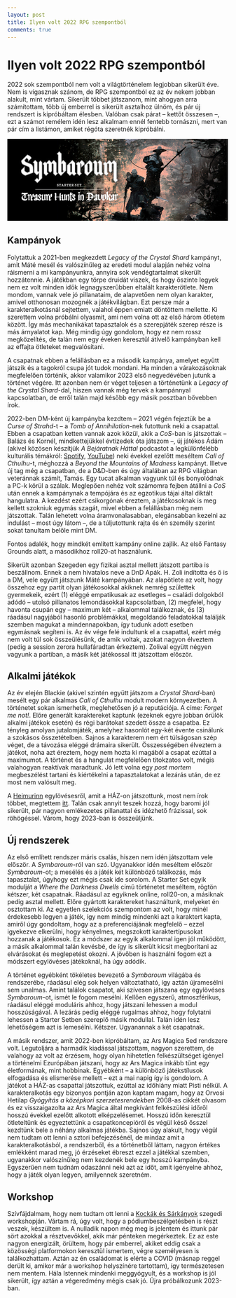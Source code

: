 ```yaml
---
layout: post
title: Ilyen volt 2022 RPG szempontból
comments: true
---
```


# Ilyen volt 2022 RPG szempontból

2022 sok szempontból nem volt a világtörténelem legjobban sikerült éve. Nem is 
vígasznak szánom, de RPG szempontból ez az év nekem jobban alakult, mint vártam. 
Sikerült többet játszanom, mint ahogyan arra számítottam, több új emberrel is 
sikerült asztalhoz ülnöm, és pár új rendszert is kipróbáltam élesben. Valóban 
csak párat – kettőt összesen –, ezt a számot remélem idén lesz alkalmam ennél 
fentebb tornászni, mert van pár cím a listámon, amiket régóta szeretnék 
kipróbálni.

![Symbaroum – Treasure Hunts in Davokar](/assets/sym-treasure-hunts.jpeg)


## Kampányok

Folytattuk a 2021-ben megkezdett _Legacy of the Crystal Shard_ kampányt, amit 
Máté mesél és valószínűleg az eredeti modul alapján nehéz volna ráismerni a mi 
kampányunkra, annyira sok vendégtartalmat sikerült hozzátennie. A játékban egy 
törpe druidát viszek, és hogy őszinte legyek nem ez volt minden idők 
legnagyszerűbben eltalált karakterötlete. Nem mondom, vannak vele jó 
pillanataim, de alapvetően nem olyan karakter, amivel otthonosan mozognék a 
játékvilágban. Ezt persze már a karakteralkotásnál sejtettem, valahol éppen 
emiatt döntöttem mellette. Ki szerettem volna próbálni olyasmit, ami nem volna 
ott az első három ötletem között. Így más mechanikákat tapasztalok és a 
szerepjáték szerep része is más árnyalatot kap. Még mindig úgy gondolom, hogy ez 
nem rossz megközelítés, de talán nem egy éveken keresztül átívelő kampányban 
kell az effajta ötleteket megvalósítani.

A csapatnak ebben a felállásban ez a második kampánya, amelyet együtt játszik és 
a tagokról csupa jót tudok mondani. Ha minden a várakozásoknak megfelelően 
történik, akkor valamikor 2023 első negyedévében jutunk a történet végére. Itt 
azonban nem ér véget teljesen a történetünk a _Legacy of the Crystal Shard_-dal, 
hiszen vannak még tervek a kampánnyal kapcsolatban, de erről talán majd később 
egy másik posztban bővebben írok.

2022-ben DM-ként új kampányba kezdtem – 2021 végén fejeztük be a 
_Curse of Strahd_-t – a _Tomb of Annihilation_-nek futottunk neki a 
csapattal. Ebben a csapatban ketten vannak azok közül, akik a _CoS_-ban is 
játszottak – Balázs és Kornél, mindkettejükkel évtizedek óta játszom –, új 
játékos Ádám (akivel közösen készítjük _A Bejáratnak Háttal_ podcastot a 
legkülönfélébb kulturális témákról: 
[Spotify](https://open.spotify.com/show/2R20s491Qp11pIBlC291UC?si=995ceb7cf2924934), 
[YouTube](https://www.youtube.com/@abejaratnakhattalpodcast9040)) neki évekkel 
ezelőtt meséltem _Call of Cthulhu_-t, méghozzá a 
_Beyond the Mountains of Madness_ kampányt. Illetve új tag még a csapatban, de a 
D&D-ben és úgy általában az RPG világban veteránnak számít, Tamás. Egy tucat 
alkalman vagyunk túl és bonyolódnak a PC-k körül a szálak. Meglepően nehéz volt 
számomra fejben átállni a _CoS_ után ennek a kampánynak a tempójára és az 
egzotikus tájai által diktált hangulatra. A kezdést ezért csikorgónak éreztem, a 
játékosoknak is meg kellett szokniuk egymás szagát, mivel ebben a felállásban 
még nem játszottak. Talán lehetett volna áramvonalasabban, elegánsabban kezelni 
az indulást – most úgy látom –, de a túljutottunk rajta és én személy szerint 
sokat tanultam belőle mint DM. 

Fontos adalék, hogy mindkét említett kampány online zajlik. Az első Fantasy 
Grounds alatt, a másodikhoz roll20-at használunk.

Sikerült azonban Szegeden egy fizikai asztal mellett játszott partiba is 
beszállnom. Ennek a nem hivatalos neve a DnD Apák. H. Zoli indította és ő is a 
DM, vele együtt játszunk Máté kampányában. Az alapötlete az volt, hogy összehoz 
egy partit olyan játékosokkal akiknek nemrég születtek gyermekeik, ezért (1) 
eléggé empatikusak az esetleges – családi dolgokból adódó – utolsó pillanatos 
lemondásokkal kapcsolatban, (2) megfelel, hogy havonta csupán egy – maximum két 
– alkalommal találkoznak, és (3) ráadásul nagyjából hasonló problémákkal, 
megoldandó feladatokkal találják szemben magukat a mindennapokban, így tudunk 
adott esetben egymásnak segíteni is. Az év vége felé indultunk el a csapattal, 
ezért még nem volt túl sok összeülésünk, de amik voltak, azokat nagyon élveztem 
(pedig a session zerora hullafáradtan érkeztem). Zolival együtt négyen vagyunk a 
partiban, a másik két játékossal itt játszottam először.


## Alkalmi játékok

Az év elején Blackie (akivel szintén együtt játszom a _Crystal Shard_-ban) 
mesélt egy pár alkalmas _Call of Cthulhu_ modult modern környezetben. A 
történetet sokan ismerhetik, meglehetősen jó a reputációja. A címe: 
_Forget me not!_. Előre generált karaktereket kaptunk (ezeknek egyre jobban 
örülök alkalmi játékok esetén) és régi barátokat szedett össze a csapatba. Ez 
tényleg amolyan jutalomjáték, amelyhez hasonlót egy-két évente csinálunk a 
szokásos összetételben. Sajnos a karakterem nem ért túlságosan szép véget, de a 
távozása eléggé drámaira sikerült. Összességében élveztem a játékot, noha azt 
éreztem, hogy nem hozta ki magából a csapat ezúttal a maximumot. A történet és a 
hangulat megfelelően titokzatos volt, mégis valahogyan reaktívak maradtunk. Jó 
lett volna egy _post mortem_ megbeszélést tartani és kiértékelni a 
tapasztalatokat a lezárás után, de ez most nem valósult meg.

A [Heimurinn](https://heimurinn.hu/) egylövésesről, amit a HÁZ-on játszottunk, 
most nem írok többet, megtettem 
[itt](https://szabosteve.github.io/2022/08/29/haz-2022.html). Talán csak annyit 
teszek hozzá, hogy baromi jól sikerült, pár nagyon emlékezetes pillanattal és 
idézhető frázissal, sok röhögéssel. Várom, hogy 2023-ban is összeüljünk.


## Új rendszerek

Az első említett rendszer máris csalás, hiszen nem idén játszottam vele először. 
A _Symbaroum_-ról van szó. Ugyanakkor idén meséltem először _Symbaroum_-ot; a 
mesélés és a játék két különböző találkozás, más tapasztalat, úgyhogy ezt mégis 
csak ide sorolom. A Starter Set egyik modulját a _Where the Darkness Dwells_ 
című történetet meséltem, rögtön kétszer, két csapatnak. Ráadásul az egyiknek 
online, roll20-on, a másiknak pedig asztal mellett. Előre gyártott karaktereket 
használtunk, melyeket én osztottam ki. Az egyetlen szelekciós szempontom az 
volt, hogy minél érdekesebb legyen a játék, így nem mindig mindenki azt a 
karaktert kapta, amiről úgy gondoltam, hogy az a preferenciájának megfelelő – 
ezzel igyekezve elkerülni, hogy kényelmes, megszokott karaktertípusokat hozzanak 
a játékosok. Ez a módszer az egyik alkalommal igen jól működött, a másik 
alkalommal talán kevésbé, de így is sikerült kicsit megborítani az elvárásokat 
és meglepetést okozni. A jövőben is használni fogom ezt a módszert egylövéses 
játékoknál, ha úgy adódik.

A történet egyébként tökéletes bevezető a _Symbaroum_ világába és rendszerébe, 
ráadásul elég sok helyen változtatható, így aztán újramesélni sem unalmas. 
Amint találok csapatot, aki szívesen játszana egy egylövéses _Symbaroum_-ot, 
ismét le fogom mesélni. Kellően egyszerű, atmoszférikus, ráadásul eléggé 
moduláris ahhoz, hogy játszani lehessen a modul hosszúságával. A lezárás pedig 
eléggé rugalmas ahhoz, hogy folytatni lehessen a Starter Setben szereplő másik 
modullal. Talán idén lesz lehetőségem azt is lemesélni. Kétszer. Ugyanannak a 
két csapatnak. 

A másik rendszer, amit 2022-ben kipróbáltam, az Ars Magica 5ed rendszere volt. 
Legutoljára a harmadik kiadással játszottam, nagyon szerettem, de valahogy az 
volt az érzésem, hogy olyan hihetetlen felkészültséget igényel a történelmi 
Ezurópában játszani, hogy az Ars Magica inkább tűnt egy életformának, mint 
hobbinak. Egyébként – a különböző játékstílusok elfogadása és elismerése mellett 
– ezt a mai napig így is gondolom. A játékot a HÁZ-as csapattal játszottuk, 
ezúttal az időhiány miatt Pisti nélkül. A karakteralkotás egy bizonyos pontján 
azon kaptam magam, hogy az Orvosi Hetilap 
_Gyógyítás a középkori szerzetesrendekben_ 2008-as cikkét olvasom és ez 
visszaigazolta az Ars Magica által megkívánt felkészülési időről hosszú évekkel 
ezelőtt alkotott elképzelésemet. Hosszú időn keresztül ötleteltünk és 
egyeztettünk a csapatkoncepióról és végül késő ősszel kezdtünk bele a néhány 
alkalmas játékba. Sajnos úgy alakult, hogy végül nem tudtam ott lenni a sztori 
befejezésénél, de mindaz amit a karakteralkotásból, a rendszerből, és a 
történetből láttam, nagyon értékes emlékként marad meg, jó érzéseket ébreszt 
ezzel a játékkal szemben, ugyanakkor valószínűleg nem kezdenék bele egy hosszú 
kampányba. Egyszerűen nem tudnám odaszánni neki azt az időt, amit igényelne 
ahhoz, hogy a játék olyan legyen, amilyennek szeretném. 


## Workshop

Szívfájdalmam, hogy nem tudtam ott lenni a 
[Kockák és Sárkányok](https://www.youtube.com/@KockakesSarkanyok) szegedi 
workshopján. Vártam rá, úgy volt, hogy a pódiumbeszélgetésben is részt 
veszek, készültem is. A nulladik napon még meg is jelentem és ittunk pár sört 
azokkal a résztvevőkkel, akik már pénteken megérkeztek. Ez az este nagyon 
energizált, örültem, hogy pár emberrel, akiket eddig csak a közösségi 
platformokon keresztül ismertem, végre személyesen is találkozhattam. Aztán az 
én családomat is elérte a COVID (másnap reggel derült ki, amikor már a workshop 
helyszínére tartottam), így természetesen nem mentem. Hála Istennek mindenki 
meggyógyult, és a workshop is jól sikerült, így aztán a végeredmény mégis csak 
jó. Újra próbálkozunk 2023-ban.